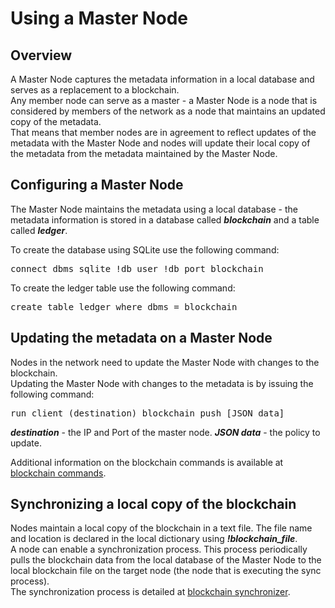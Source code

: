 # Using a Master Node

## Overview

A Master Node captures the metadata information in a local database and serves as a replacement to a blockchain.    
Any member node can serve as a master - a Master Node is a node that is considered by members of the network as a node that maintains an updated copy of the metadata.      
That means that member nodes are in agreement to reflect updates of the metadata with the Master Node and nodes will update their local copy of the metadata from the metadata maintained by the Master Node.

## Configuring a Master Node

The Master Node maintains the metadata using a local database - the metadata information is stored in a database called ***blockchain*** and a table called ***ledger***.

To create the database using SQLite use the following command:

<pre>
connect dbms sqlite !db_user !db_port blockchain 
</pre>

To create the ledger table use the following command:

<pre>
create table ledger where dbms = blockchain
</pre>

## Updating the metadata on a Master Node

Nodes in the network need to update the Master Node with changes to the blockchain.  
Updating the Master Node with changes to the metadata is by issuing the following command:
<pre>
run client (destination) blockchain push [JSON data]
</pre>
***destination*** - the IP and Port of the master node.
***JSON data*** - the policy to update.

Additional information on the blockchain commands is available at [blockchain commands](https://github.com/AnyLog-co/documentation/blob/master/blockchain%20commands.md).

## Synchronizing a local copy of the blockchain

Nodes maintain a local copy of the blockchain in a text file. The file name and location is declared in the local dictionary using ***!blockchain_file***.    
A node can enable a synchronization process. This process periodically pulls the blockchain data from the local database of the Master Node to the local blockchain file on the target node (the node that is executing the sync process).    
The synchronization process is detailed at [blockchain synchronizer](https://github.com/AnyLog-co/documentation/blob/master/background%20processes.md#blockchain-synchronizer).  


